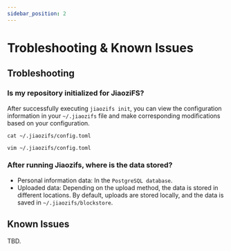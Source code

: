 ```yaml
---
sidebar_position: 2
---
```


# Trobleshooting & Known Issues

## Trobleshooting

### Is my repository initialized for JiaoziFS?

After successfully executing `jiaozifs init`, you can view the configuration information in your `~/.jiaozifs` file and make corresponding modifications based on your configuration.

```
cat ~/.jiaozifs/config.toml

vim ~/.jiaozifs/config.toml
```

### After running Jiaozifs, where is the data stored?

+ Personal information data: In the `PostgreSQL database`.
+ Uploaded data: Depending on the upload method, the data is stored in different locations. By default, uploads are stored locally, and the data is saved in `~/.jiaozifs/blockstore`.

## Known Issues

TBD.